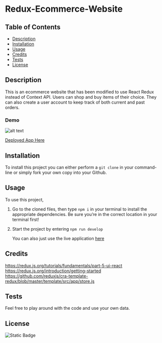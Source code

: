 # Redux-Ecommerce-Website

## Table of Contents

- [Description](#description)
- [Installation](#installation)
- [Usage](#usage)
- [Credits](#credits)
- [Tests](#tests)
- [License](#license)

## Description

This is an ecommerce website that has been modified to use React Redux instead of Context API.
Users can shop and buy items of their choice. They can also create a user account to keep track of both current and past orders.

### Demo

![alt text](./images/Screenshot%202024-05-22%20at%206.44.58 PM.png)

[Deployed App Here](https://state-ecommerce-4.onrender.com/)

## Installation

To install this project you can either perform a `git clone` in your command-line or simply fork your own copy into your Github.

## Usage

To use this project,

1.  Go to the cloned files, then type `npm i` in your terminal to install the appropriate dependencies. Be sure you’re in the correct location in your terminal first!
2.  Start the project by entering `npm run develop`

    You can also just use the live application [here](https://state-ecommerce-4.onrender.com/)

## Credits

https://redux.js.org/tutorials/fundamentals/part-5-ui-react
https://redux.js.org/introduction/getting-started
https://github.com/reduxjs/cra-template-redux/blob/master/template/src/app/store.js

## Tests

Feel free to play around with the code and use your own data.

## License

![Static Badge](https://img.shields.io/badge/MIT-blue)
